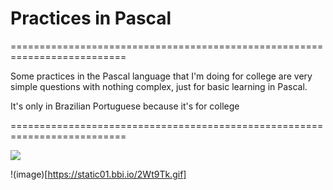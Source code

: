 # Practices in Pascal

==========================================================================

Some practices in the Pascal language that I'm doing for college are very simple questions with nothing complex, just for basic learning in Pascal.

It's only in Brazilian Portuguese because it's for college

==========================================================================

<img src="https://static01.bbi.io/2Wt9Tk.gif"/>

!(image)[https://static01.bbi.io/2Wt9Tk.gif]